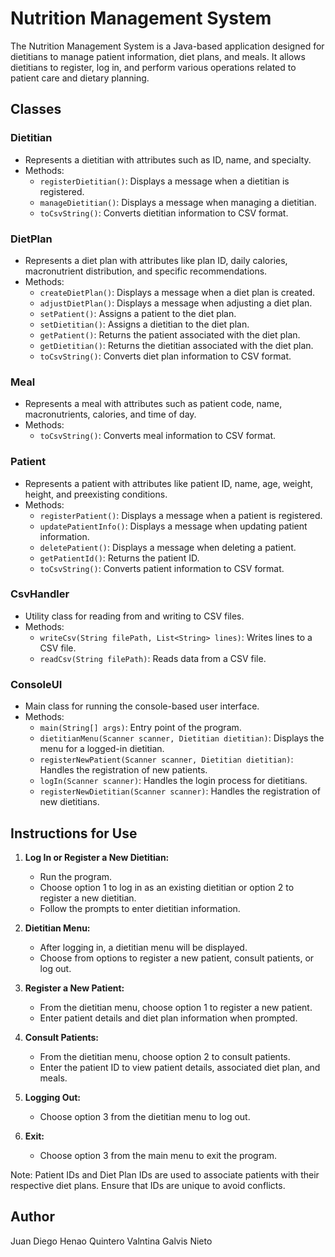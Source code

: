 # Nutrition Management System

The Nutrition Management System is a Java-based application designed for dietitians to manage patient information, diet plans, and meals. It allows dietitians to register, log in, and perform various operations related to patient care and dietary planning.

## Classes

### Dietitian
- Represents a dietitian with attributes such as ID, name, and specialty.
- Methods:
  - `registerDietitian()`: Displays a message when a dietitian is registered.
  - `manageDietitian()`: Displays a message when managing a dietitian.
  - `toCsvString()`: Converts dietitian information to CSV format.

### DietPlan
- Represents a diet plan with attributes like plan ID, daily calories, macronutrient distribution, and specific recommendations.
- Methods:
  - `createDietPlan()`: Displays a message when a diet plan is created.
  - `adjustDietPlan()`: Displays a message when adjusting a diet plan.
  - `setPatient()`: Assigns a patient to the diet plan.
  - `setDietitian()`: Assigns a dietitian to the diet plan.
  - `getPatient()`: Returns the patient associated with the diet plan.
  - `getDietitian()`: Returns the dietitian associated with the diet plan.
  - `toCsvString()`: Converts diet plan information to CSV format.

### Meal
- Represents a meal with attributes such as patient code, name, macronutrients, calories, and time of day.
- Methods:
  - `toCsvString()`: Converts meal information to CSV format.

### Patient
- Represents a patient with attributes like patient ID, name, age, weight, height, and preexisting conditions.
- Methods:
  - `registerPatient()`: Displays a message when a patient is registered.
  - `updatePatientInfo()`: Displays a message when updating patient information.
  - `deletePatient()`: Displays a message when deleting a patient.
  - `getPatientId()`: Returns the patient ID.
  - `toCsvString()`: Converts patient information to CSV format.

### CsvHandler
- Utility class for reading from and writing to CSV files.
- Methods:
  - `writeCsv(String filePath, List<String> lines)`: Writes lines to a CSV file.
  - `readCsv(String filePath)`: Reads data from a CSV file.

### ConsoleUI
- Main class for running the console-based user interface.
- Methods:
  - `main(String[] args)`: Entry point of the program.
  - `dietitianMenu(Scanner scanner, Dietitian dietitian)`: Displays the menu for a logged-in dietitian.
  - `registerNewPatient(Scanner scanner, Dietitian dietitian)`: Handles the registration of new patients.
  - `logIn(Scanner scanner)`: Handles the login process for dietitians.
  - `registerNewDietitian(Scanner scanner)`: Handles the registration of new dietitians.

## Instructions for Use

1. **Log In or Register a New Dietitian:**
   - Run the program.
   - Choose option 1 to log in as an existing dietitian or option 2 to register a new dietitian.
   - Follow the prompts to enter dietitian information.

2. **Dietitian Menu:**
   - After logging in, a dietitian menu will be displayed.
   - Choose from options to register a new patient, consult patients, or log out.

3. **Register a New Patient:**
   - From the dietitian menu, choose option 1 to register a new patient.
   - Enter patient details and diet plan information when prompted.

4. **Consult Patients:**
   - From the dietitian menu, choose option 2 to consult patients.
   - Enter the patient ID to view patient details, associated diet plan, and meals.

5. **Logging Out:**
   - Choose option 3 from the dietitian menu to log out.

6. **Exit:**
   - Choose option 3 from the main menu to exit the program.

Note: Patient IDs and Diet Plan IDs are used to associate patients with their respective diet plans. Ensure that IDs are unique to avoid conflicts.

## Author
Juan Diego Henao Quintero
Valntina Galvis Nieto